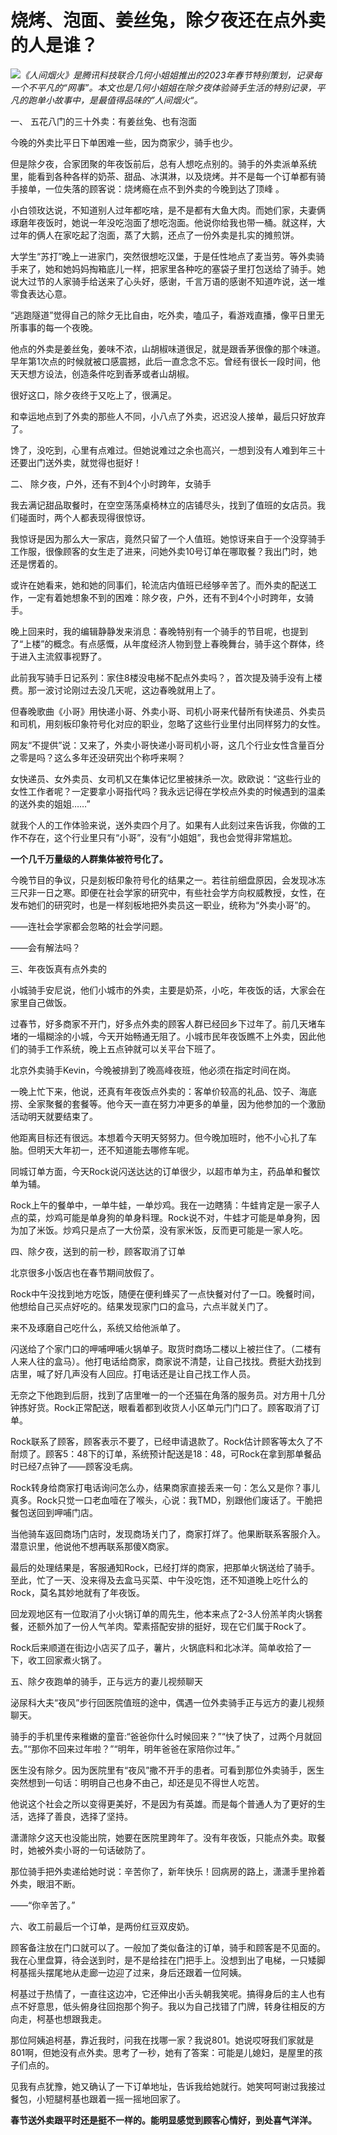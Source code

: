 # 烧烤、泡面、姜丝兔，除夕夜还在点外卖的人是谁？

![](https://inews.gtimg.com/newsapp_bt/0/15622334410/1000)_《人间烟火》是腾讯科技联合几何小姐姐推出的2023年春节特别策划，记录每一个不平凡的“网事”。本文也是几何小姐姐在除夕夜体验骑手生活的特别记录，平凡的跑单小故事中，是最值得品味的”人间烟火“。_

一、 五花八门的三十外卖：有姜丝兔、也有泡面

今晚的外卖比平日下单困难一些，因为商家少，骑手也少。

但是除夕夜，合家团聚的年夜饭前后，总有人想吃点别的。骑手的外卖派单系统里，能看到各种各样的奶茶、甜品、冰淇淋，以及烧烤。并不是每一个订单都有骑手接单，一位失落的顾客说：烧烤瘾在点不到外卖的今晚到达了顶峰
。

小白领玫达说，不知道别人过年都吃啥，是不是都有大鱼大肉。而她们家，夫妻俩琢磨年夜饭时，她说一年没吃泡面了想吃泡面。他说你给我也带一桶。就这样，大过年的俩人在家吃起了泡面，蒸了大鹅，还点了一份外卖是扎实的摊煎饼。

大学生“苏打”晚上一进家门，突然很想吃汉堡，于是任性地点了麦当劳。等外卖骑手来了，她和她妈妈掏箱底儿一样，把家里各种吃的塞袋子里打包送给了骑手。她说大过节的人家骑手给送来了心头好，感谢，千言万语的感谢不知道咋说，送一堆零食表达心意。

“逃跑隧道”觉得自己的除夕无比自由，吃外卖，嗑瓜子，看游戏直播，像平日里无所事事的每一个夜晚。

他点的外卖是姜丝兔，姜味不浓，山胡椒味道很足，就是跟香茅很像的那个味道。早年第1次点的时候就被口感震撼，此后一直念念不忘。曾经有很长一段时间，他天天想方设法，创造条件吃到香茅或者山胡椒。

很好这口，除夕夜终于又吃上了，很满足。

和幸运地点到了外卖的那些人不同，小八点了外卖，迟迟没人接单，最后只好放弃了。

馋了，没吃到，心里有点难过。但她说难过之余也高兴，一想到没有人难到年三十还要出门送外卖，就觉得也挺好！

二、 除夕夜，户外，还有不到4个小时跨年，女骑手

我去满记甜品取餐时，在空空荡荡桌椅林立的店铺尽头，找到了值班的女店员。我们碰面时，两个人都表现得很惊讶。

我惊讶是因为那么大一家店，竟然只留了一个人值班。她惊讶来自于一个没穿骑手工作服，很像顾客的女生走了进来，问她外卖10号订单在哪取餐？我出门时，她还是愣着的。

或许在她看来，她和她的同事们，轮流店内值班已经够辛苦了。而外卖的配送工作，一定有着她想象不到的困难：除夕夜，户外，还有不到4个小时跨年，女骑手。

晚上回来时，我的编辑静静发来消息：春晚特别有一个骑手的节目呢，也提到了“上楼”的概念。有点感慨，从年度经济人物到登上春晚舞台，骑手这个群体，终于进入主流叙事视野了。

此前我写骑手日记系列：家住8楼没电梯不配点外卖吗？，首次提及骑手没有上楼费。那一波讨论刚过去没几天呢，这边春晚就用上了。

但春晚歌曲《小哥》用快递小哥、外卖小哥、司机小哥来代替所有快递员、外卖员和司机，用刻板印象符号化对应的职业，忽略了这些行业里付出同样努力的女性。

网友“不提供”说：又来了，外卖小哥快递小哥司机小哥，这几个行业女性含量百分之零是吗？这么多年还没研究出个称呼来啊？

女快递员、女外卖员、女司机又在集体记忆里被抹杀一次。欧欧说：“这些行业的女性工作者呢？一定要拿小哥指代吗？我永远记得在学校点外卖的时候遇到的温柔的送外卖的姐姐……”

就我个人的工作体验来说，送外卖四个月了。如果有人此刻过来告诉我，你做的工作不存在，这个行业里只有“小哥”，没有“小姐姐”，我也会觉得非常尴尬。

**一个几千万量级的人群集体被符号化了。**

今晚节目的争议，只是刻板印象符号化的结果之一。若往前细盘原因，会发现冰冻三尺非一日之寒。即便在社会学家的研究中，有些社会学方向权威教授，女性，在发布她们的研究时，也是一样刻板地把外卖员这一职业，统称为“外卖小哥”的。

——连社会学家都会忽略的社会学问题。

——会有解法吗？

三、年夜饭真有点外卖的

小城骑手安尼说，他们小城市的外卖，主要是奶茶，小吃，年夜饭的话，大家会在家里自己做饭。

过春节，好多商家不开门，好多点外卖的顾客人群已经回乡下过年了。前几天堵车堵的一塌糊涂的小城，今天开始畅通无阻了。小城市民年夜饭瞧不上外卖，因此他们的骑手工作系统，晚上五点钟就可以关平台下班了。

北京外卖骑手Kevin，今晚被排到了晚高峰夜班，他必须在指定时间在岗。

一晚上忙下来，他说，还真有年夜饭点外卖的：客单价较高的礼品、饺子、海底捞、全家聚餐的套餐等。他今天一直在努力冲更多的单量，因为他参加的一个激励活动明天就要结束了。

他距离目标还有很远。本想着今天明天努努力。但今晚加班时，他不小心扎了车胎。但明天大年初一，还不知道能去哪修车呢。

同城订单方面，今天Rock说闪送达达的订单很少，以超市单为主，药品单和餐饮单为辅。

Rock上午的餐单中，一单牛蛙，一单炒鸡。我在一边瞎猜：牛蛙肯定是一家子人点的菜，炒鸡可能是单身狗的单身料理。Rock说不对，牛蛙才可能是单身狗，因为加了米饭。炒鸡只是点了一大份菜，没有家米饭，反而更可能是一家人吃。

四、除夕夜，送到的前一秒，顾客取消了订单

北京很多小饭店也在春节期间放假了。

Rock中午没找到地方吃饭，随便在便利蜂买了一点快餐对付了一口。晚餐时间，他想给自己买点好吃的。结果发现家门口的盒马，六点半就关门了。

来不及琢磨自己吃什么，系统又给他派单了。

闪送给了个家门口的呷哺呷哺火锅单子。取货时商场二楼以上被拦住了。（二楼有人来人往的盒马）。他打电话给商家，商家说不清楚，让自己找找。费挺大劲找到店里，喊了好几声没有人回应。打电话还是让自己找工作人员。

无奈之下他跑到后厨，找到了店里唯一的一个还猫在角落的服务员。对方用十几分钟拣好货。Rock正常配送，眼看着都到收货人小区单元门门口了。顾客取消了订单。

Rock联系了顾客，顾客表示不要了，已经申请退款了。Rock估计顾客等太久了不耐烦了。顾客5：48下的订单，系统预计配送是18：48，可Rock在拿到那单餐品时已经7点钟了——顾客没毛病。

Rock转身给商家打电话询问怎么办，结果商家直接丢来一句：怎么又是你？事儿真多。Rock只觉一口老血噎在了喉头，心说：我TMD，别跟他们废话了。干脆把餐包送回到呷哺门店。

当他骑车返回商场门店时，发现商场关门了，商家打烊了。他果断联系客服介入。潜意识里，他说他不想再联系那傻Ⅹ商家。

最后的处理结果是，客服通知Rock，已经打烊的商家，把那单火锅送给了骑手。至此，忙了一天、没来得及去盒马买菜、中午没吃饱，还不知道晚上吃什么的Rock，莫名其妙地就有了年夜饭。

回龙观地区有一位取消了小火锅订单的周先生，他本来点了2-3人份羔羊肉火锅套餐，还额外加了一份人气羊肉。荤素搭配安排的挺好，现在它们属于Rock了。

Rock后来顺道在街边小店买了瓜子，薯片，火锅底料和北冰洋。简单收拾了一下，收工回家煮火锅了。

五、除夕夜跑单的骑手，正与远方的妻儿视频聊天

泌尿科大夫“夜风”步行回医院值班的途中，偶遇一位外卖骑手正与远方的妻儿视频聊天。

骑手的手机里传来稚嫩的童音:“爸爸你什么时候回来？”“快了快了，过两个月就回去。”“那你不回来过年啦？”“明年，明年爸爸在家陪你过年。”

医生没有除夕。因为医院里有“夜风”撒不开手的患者。可看到那位外卖骑手，医生突然想到一句话：明明自己也身不由己，却还是见不得世人吃苦。

他说这个社会之所以变得更美好，不是因为有英雄。而是每个普通人为了更好的生活，选择了善良，选择了坚持。

潇潇除夕这天也没能出院，她要在医院里跨年了。没有年夜饭，只能点外卖。取餐时，她被外卖小哥的一句话破防了。

那位骑手把外卖递给她时说：辛苦你了，新年快乐！回病房的路上，潇潇手里拎着外卖，眼泪不断。

——“你辛苦了。”

六、收工前最后一个订单，是两份红豆双皮奶。

顾客备注放在门口就可以了。一般加了类似备注的订单，骑手和顾客是不见面的。我在心里盘算，待会送到时，是不是给挂在门把手上。没想到出了电梯，一只矮脚柯基摇头摆尾地从走廊一边迎了过来，身后还跟着一位阿姨。

柯基过于热情了，一直往这边冲，它还伸出小舌头朝我笑呢。搞得身后的主人也有点不好意思，低头俯身往回抱那个狗子。我以为自己找错了门牌，转身往相反的方向走，柯基也想跟我走。

那位阿姨追柯基，靠近我时，问我在找哪一家？我说801。她说哎呀我们家就是801啊，但她没有点外卖。思考了一秒，她有了答案：可能是儿媳妇，是屋里的孩子们点的。

见我有点犹豫，她又确认了一下订单地址，告诉我给她就行。她笑呵呵谢过我接过餐包，小短腿柯基也跟着一摇一摇地回家了。

**春节送外卖跟平时还是挺不一样的。能明显感觉到顾客心情好，到处喜气洋洋。**


